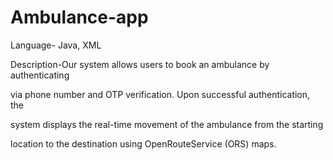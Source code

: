 # Ambulance-app
Language- Java, XML

Description-Our system allows users to book an ambulance by authenticating

via phone number and OTP verification. Upon successful authentication, the

system displays the real-time movement of the ambulance from the starting

location to the destination using OpenRouteService (ORS) maps.
